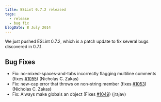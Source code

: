 ```yaml
---
title: ESLint 0.7.2 released
tags:
  - release
  - bug fix
blogDate: 8 July 2014
---
```


We just pushed ESLint 0.7.2, which is a patch update to fix several bugs discovered in 0.7.1.

## Bug Fixes

* Fix: no-mixed-spaces-and-tabs incorrectly flagging multiline comments (fixes [#1055](https://github.com/eslint/eslint/issues/1055)) (Nicholas C. Zakas)
* Fix: new-cap error that throws on non-string member (fixes [#1053](https://github.com/eslint/eslint/issues/1053)) (Nicholas C. Zakas)
* Fix: Always make globals an object (Fixes [#1049](https://github.com/eslint/eslint/issues/1049)) (jrajav)
